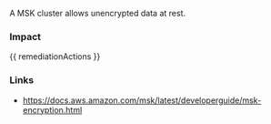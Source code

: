 
A MSK cluster allows unencrypted data at rest.

### Impact
<!-- Add Impact here -->

<!-- DO NOT CHANGE -->
{{ remediationActions }}

### Links
- https://docs.aws.amazon.com/msk/latest/developerguide/msk-encryption.html


